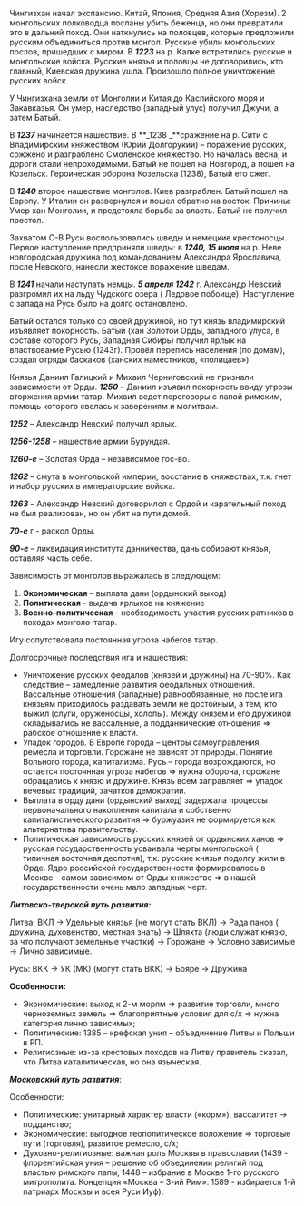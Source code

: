 Чингизхан начал экспансию. Китай, Япония, Средняя Азия (Хорезм). 2 монгольских полководца посланы убить беженца, но они превратили это в дальний поход. Они наткнулись на половцев, которые предложили русским объединиться против монгол. Русские убили монгольских послов, пришедших с миром. В **_1223_** на р. Калке встретились русские и монгольские войска. Русские князья и половцы не договорились, кто главный, Киевская дружина ушла. Произошло полное уничтожение русских войск.

У Чингизхана земли от Монголии и Китая до Каспийского моря и Закавказья. Он умер, наследство (западный улус) получил Джучи, а затем Батый.

В **_1237_** начинается нашествие. В **_1238 _**сражение на р. Сити с Владимирским княжеством (Юрий Долгорукий) – поражение русских, сожжено и разграблено Смоленское княжество. Но началась весна, и дороги стали непроходимыми. Батый не пошел на Новгород, а пошел на Козельск. Героическая оборона Козельска (1238), Батый его сжег.

В **_1240_** второе нашествие монголов. Киев разграблен. Батый пошел на Европу. У Италии он развернулся и пошел обратно на восток. Причины: Умер хан Монголии, и предстояла борьба за власть. Батый не получил престол.

Захватом С-В Руси воспользовались шведы и немецкие крестоносцы. Первое наступление предприняли шведы: в **_1240, 15 июля_** на р. Неве новгородская дружина под командованием Александра Ярославича, после Невского, нанесли жестокое поражение шведам.

В **_1241_** начали наступать немцы. **_5 апреля 1242_** г. Александр Невский разгромил их на льду Чудского озера ( Ледовое побоище). Наступление с запада на Русь было на долго остановлено.

Батый остался только со своей дружиной, но тут князь владимирский изъявляет покорность. Батый (хан Золотой Орды, западного улуса, в составе которого Русь, Западная Сибирь) получил ярлык на властвование Русью (1243г). Провёл перепись населения (по домам), создал отряды баскаков (ханских наместников, «полицаев»).

Князья Даниил Галицкий и Михаил Черниговский не признали зависимости от Орды. **_1250_** – Даниил изъявил покорность ввиду угрозы вторжения армии татар. Михаил ведет переговоры с папой римским, помощь которого свелась к заверениям и молитвам.

**_1252_** – Александр Невский получил ярлык.

**_1256-1258_** – нашествие армии Бурундая.

**_1260-е_** – Золотая Орда – независимое гос-во.

**_1262_** – смута в монгольской империи, восстание в княжествах, т.к. гнет и набор русских в императорские войска.

**_1263_** – Александр Невский договорился с Ордой и карательный поход не был реализован, но он убит на пути домой.

**_70-е_** г - раскол Орды.

**_90-е_** – ликвидация института данничества, дань собирают князья, оставляя часть себе.

Зависимость от монголов выражалась в следующем:

1. **Экономическая** – выплата дани (ордынский выход)
2. **Политическая** - выдача ярлыков на княжение
3. **Военно-политическая** - необходимость участия русских ратников в походах монголо-татар.

Игу сопутствовала постоянная угроза набегов татар.

Долгосрочные последствия ига и нашествия:

- Уничтожение русских феодалов (князей и дружины) на 70-90%. Как следствие – замедление развития феодальных отношений. Вассальные отношения (западные) равнообязанные, но после ига князьям приходилось раздавать земли не достойным, а тем, кто выжил (слуги, оруженосцы, холопы). Между князем и его дружиной складывались не вассальные, а подданнические отношения => рабское отношение к власти.
- Упадок городов. В Европе города – центры самоуправления, ремесла и торговли. Горожане не зависят от природы. Понятие Вольного города, капитализма. Русь – города возрождаются, но остается постоянная угроза набегов => нужна оборона, горожане обращались к князю и дружине. Князь всем заправляет => упадок вечевых традиций, зачатков демократии.
- Выплата в орду дани (ордынский выход) задержала процессы первоначального накопления капитала и собственно капиталистического развития => буржуазия не формируется как альтернатива правительству.
- Политическая зависимость русских князей от ордынских ханов => русская государственность усваивала черты монгольской ( типичная восточная деспотия), т.к. русские князья подолгу жили в Орде. Ядро российской государственности формировалось в Москве – самом зависимом от Орды княжестве => в нашей государственности очень мало западных черт.

**_Литовско-тверской путь развития:_**

Литва: ВКЛ -> Удельные князья (не могут стать ВКЛ) -> Рада панов ( дружина, духовенство, местная знать) -> Шляхта (люди служат князю, за что получают земельные участки) -> Горожане -> Условно зависимые -> Лично зависимые.

Русь: ВКК -> УК (МК) (могут стать ВКК) -> Бояре -> Дружина

**Особенности:**

- Экономические: выход к 2-м морям => развитие торговли, много черноземных земель => благоприятные условия для с/х => нужна категория лично зависимых;
- Политические: 1385 – крефская уния – объединение Литвы и Польши в РП.
- Религиозные: из-за крестовых походов на Литву правитель сказал, что Литва каталитическая, но она языческая.

**_Московский путь развития_**:

Особенности:

- Политические: унитарный характер власти («корм»), вассалитет -> подданство;
- Экономические: выгодное геополитическое положение => торговые пути (торговля), развитое ремесло, с/х;
- Духовно-религиозные: важная роль Москвы в православии (1439 - флорентийская уния – решение об объединении религий под властью римского папы, 1448 – избрание в Москве 1-го русского митрополита. Концепция «Москва – 3-ий Рим». 1589 - избирается 1-й патриарх Москвы и всея Руси Иуф).